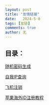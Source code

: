 ```yaml
---
layout: post
title: "友情链接"
date:   2024-5-8
tags: [友链]
comments: true
author: 无
---
```


<!-- more -->

## 目录︰

[随机密码生成](https://www.lddgo.net/string/randompassword)

[自我IP查询](https://www.ip111.cn)

[飞机注销](https://my.telegram.org/auth)

[苹果海外ID注册教程](https://bitpie.zendesk.com/hc/zh-cn/articles/4402595605519-%E5%A6%82%E4%BD%95%E7%94%B3%E8%AF%B7%E8%8B%B9%E6%9E%9C%E6%B5%B7%E5%A4%96-Apple-ID)

